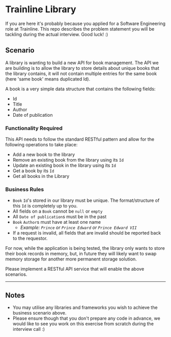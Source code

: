 # Trainline Library

If you are here it's probably because you applied for a Software Engineering role at Trainline. This repo describes the problem statement you will be tackling during the actual interview. Good luck! :)

## Scenario

A library is wanting to build a new API for book management. The API we are building is to allow the library to store details about unique books that the library contains, it will not contain multiple entries for the same book (here 'same book' means duplicated Id).

A book is a very simple data structure that contains the following fields:
- Id
- Title
- Author
- Date of publication

### Functionality Required

This API needs to follow the standard RESTful pattern and allow for the following operations to take place:

- Add a new book to the library
- Remove an existing book from the library using its `Id`
- Update an existing book in the library using its `Id`
- Get a book by its `Id`
- Get all books in the Library

### Business Rules
- `Book` `Id`'s stored in our library must be unique. The format/structure of this `Id` is completely up to you.
- All fields on a `Book` cannot be `null` or `empty`
- All `Date of publication`s must be in the past
- `Book` `Author`s must have at least one name 
   - _Example: `Prince` or `Prince Edward` or `Prince Edward VII`_
- If a request is invalid, all fields that are invalid should be reported back to the requestor.

For now, while the application is being tested, the library only wants to store their book records in memory, but, in future they will likely want to swap memory storage for another more permanent storage solution.

Please implement a RESTful API service that will enable the above scenarios.

---

## Notes
- You may utilise any libraries and frameworks you wish to achieve the business scenario above. 
- Please ensure though that you don't prepare any code in advance, we would like to see you work on this exercise from scratch during the interview call :) 